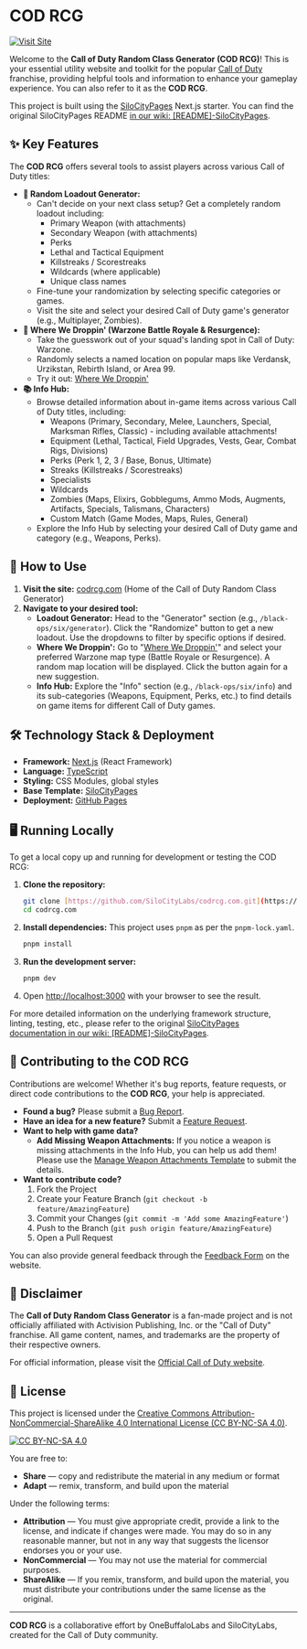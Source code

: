 # COD RCG

[![Visit Site](https://img.shields.io/badge/Visit-codrcg.com-blue?style=for-the-badge&logo=rocket)](https://codrcg.com)

Welcome to the **Call of Duty Random Class Generator (COD RCG)**! This is your essential utility website and toolkit for the popular [Call of Duty](https://www.callofduty.com/) franchise, providing helpful tools and information to enhance your gameplay experience. You can also refer to it as the **COD RCG**.

This project is built using the [SiloCityPages](https://github.com/SiloCityLabs/SiloCityPages) Next.js starter. You can find the original SiloCityPages README [in our wiki: [README]-SiloCityPages](https://github.com/SiloCityLabs/codrcg.com/wiki/%5BREADME%5D-SiloCityPages).

## ✨ Key Features

The **COD RCG** offers several tools to assist players across various Call of Duty titles:

- **🎲 Random Loadout Generator:**
  - Can't decide on your next class setup? Get a completely random loadout including:
    - Primary Weapon (with attachments)
    - Secondary Weapon (with attachments)
    - Perks
    - Lethal and Tactical Equipment
    - Killstreaks / Scorestreaks
    - Wildcards (where applicable)
    - Unique class names
  - Fine-tune your randomization by selecting specific categories or games.
  - Visit the site and select your desired Call of Duty game's generator (e.g., Multiplayer, Zombies).
- **📍 Where We Droppin' (Warzone Battle Royale & Resurgence):**
  - Take the guesswork out of your squad's landing spot in Call of Duty: Warzone.
  - Randomly selects a named location on popular maps like Verdansk, Urzikstan, Rebirth Island, or Area 99.
  - Try it out: [Where We Droppin'](https://codrcg.com/warzone/where-we-droppin)
- **📚 Info Hub:**
  - Browse detailed information about in-game items across various Call of Duty titles, including:
    - Weapons (Primary, Secondary, Melee, Launchers, Special, Marksman Rifles, Classic) - including available attachments!
    - Equipment (Lethal, Tactical, Field Upgrades, Vests, Gear, Combat Rigs, Divisions)
    - Perks (Perk 1, 2, 3 / Base, Bonus, Ultimate)
    - Streaks (Killstreaks / Scorestreaks)
    - Specialists
    - Wildcards
    - Zombies (Maps, Elixirs, Gobblegums, Ammo Mods, Augments, Artifacts, Specials, Talismans, Characters)
    - Custom Match (Game Modes, Maps, Rules, General)
  - Explore the Info Hub by selecting your desired Call of Duty game and category (e.g., Weapons, Perks).

## 🚀 How to Use

1.  **Visit the site:** [codrcg.com](https://codrcg.com) (Home of the Call of Duty Random Class Generator)
2.  **Navigate to your desired tool:**
    - **Loadout Generator:** Head to the "Generator" section (e.g., `/black-ops/six/generator`). Click the "Randomize" button to get a new loadout. Use the dropdowns to filter by specific options if desired.
    - **Where We Droppin':** Go to "[Where We Droppin'](https://codrcg.com/warzone/where-we-droppin)" and select your preferred Warzone map type (Battle Royale or Resurgence). A random map location will be displayed. Click the button again for a new suggestion.
    - **Info Hub:** Explore the "Info" section (e.g., `/black-ops/six/info`) and its sub-categories (Weapons, Equipment, Perks, etc.) to find details on game items for different Call of Duty games.

## 🛠️ Technology Stack & Deployment

- **Framework:** [Next.js](https://nextjs.org/) (React Framework)
- **Language:** [TypeScript](https://www.typescriptlang.org/)
- **Styling:** CSS Modules, global styles
- **Base Template:** [SiloCityPages](https://github.com/SiloCityLabs/SiloCityPages)
- **Deployment:** [GitHub Pages](https://pages.github.com/)

## 🖥️ Running Locally

To get a local copy up and running for development or testing the COD RCG:

1.  **Clone the repository:**
    ```bash
    git clone [https://github.com/SiloCityLabs/codrcg.com.git](https://github.com/SiloCityLabs/codrcg.com.git)
    cd codrcg.com
    ```
2.  **Install dependencies:**
    This project uses `pnpm` as per the `pnpm-lock.yaml`.
    ```bash
    pnpm install
    ```
3.  **Run the development server:**
    ```bash
    pnpm dev
    ```
4.  Open [http://localhost:3000](http://localhost:3000) with your browser to see the result.

For more detailed information on the underlying framework structure, linting, testing, etc., please refer to the original [SiloCityPages documentation in our wiki: [README]-SiloCityPages](https://github.com/SiloCityLabs/codrcg.com/wiki/%5BREADME%5D-SiloCityPages).

## 🤝 Contributing to the COD RCG

Contributions are welcome! Whether it's bug reports, feature requests, or direct code contributions to the **COD RCG**, your help is appreciated.

- **Found a bug?** Please submit a [Bug Report](https://github.com/SiloCityLabs/codrcg.com/issues/new?assignees=&labels=bug&template=bug_report.md&title=%5BBUG%5D).
- **Have an idea for a new feature?** Submit a [Feature Request](https://github.com/SiloCityLabs/codrcg.com/issues/new?assignees=&labels=enhancement&template=feature-request-template.md&title=%5BFEATURE%5D).
- **Want to help with game data?**
  - **Add Missing Weapon Attachments:** If you notice a weapon is missing attachments in the Info Hub, you can help us add them! Please use the [Manage Weapon Attachments Template](https://github.com/SiloCityLabs/codrcg.com/issues/new?template=manage-weapon-attachments-template.md) to submit the details.
- **Want to contribute code?**
  1.  Fork the Project
  2.  Create your Feature Branch (`git checkout -b feature/AmazingFeature`)
  3.  Commit your Changes (`git commit -m 'Add some AmazingFeature'`)
  4.  Push to the Branch (`git push origin feature/AmazingFeature`)
  5.  Open a Pull Request

You can also provide general feedback through the [Feedback Form](https://codrcg.com/feedback) on the website.

## 📜 Disclaimer

The **Call of Duty Random Class Generator** is a fan-made project and is not officially affiliated with Activision Publishing, Inc. or the "Call of Duty" franchise. All game content, names, and trademarks are the property of their respective owners.

For official information, please visit the [Official Call of Duty website](https://www.callofduty.com/).

## 📄 License

This project is licensed under the [Creative Commons Attribution-NonCommercial-ShareAlike 4.0 International License (CC BY-NC-SA 4.0)](https://creativecommons.org/licenses/by-nc-sa/4.0/).

[![CC BY-NC-SA 4.0](https://licensebuttons.net/l/by-nc-sa/4.0/88x31.png)](https://creativecommons.org/licenses/by-nc-sa/4.0/)

You are free to:

- **Share** — copy and redistribute the material in any medium or format
- **Adapt** — remix, transform, and build upon the material

Under the following terms:

- **Attribution** — You must give appropriate credit, provide a link to the license, and indicate if changes were made. You may do so in any reasonable manner, but not in any way that suggests the licensor endorses you or your use.
- **NonCommercial** — You may not use the material for commercial purposes.
- **ShareAlike** — If you remix, transform, and build upon the material, you must distribute your contributions under the same license as the original.

---

**COD RCG** is a collaborative effort by OneBuffaloLabs and SiloCityLabs, created for the Call of Duty community.
